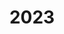 ---
title: 2023
description: 2023
image_bg: "assets/images/news-section-1-bg.png"
mission:
  - title: Brand Haufen/Baum/Gebüsch
    description: Brand Haufen/Baum/Gebüsch
    date: 2023-12-29T18:19:00+02:00
    number: 2023|78
    street: Konditorei Lehmann Birmensdorferstrasse 137, 8902 Urdorf
    group: BAG N2
  - title: Traghilfe Rettungsdienst
    description: Traghilfe Rettungsdienst
    date: 2023-12-21T09:24:00+02:00
    number: 2023|77
    street: Bahnhofstrasse 91, 8902 Urdorf
    group: TK
  - title: Wasserrohrbruch Strasse
    description: Wasserrohrbruch Strasse
    date: 2023-12-14T02:23:00+02:00
    number: 2023|76
    street: 8902 Urdorf
    group: TK
  - title: SPA autom. Alarm
    description: SPA autom. Alarm
    date: 2023-12-11T19:25:00+02:00
    number: 2023|75
    street: Heinrich-Stutz-Strasse 27, 8902 Urdorf
    group: KA N2
  - title: Brand im Industrie-/Lagergeb
    description: Brand im Industrie-/Lagergeb
    date: 2023-12-06T15:41:00+02:00
    number: 2023|74
    street: Schützenstrasse 33, 8902 Urdorf
    group: KA T1
  - title: Baum/Ast (Unwetter)
    description: Baum/Ast (Unwetter)
    date: 2023-12-02T11:02:00+02:00
    number: 2023|73
    street: Im Spitzler, 8902 Urdorf
    group: null
  - title: SPA autom. Alarm
    description: SPA autom. Alarm
    date: 2023-12-02T10:58:00+02:00
    number: 2023|72
    street: Birmensdorferstrasse 87, 8902 Urdorf
    group: null
  - title: Baum/Ast (Unwetter)
    description: Baum/Ast (Unwetter)
    date: 2023-12-02T10:49:00+02:00
    number: 2023|71
    street: In der Breiti 6, 8902 Urdorf
    group: BAG N1
  - title: Bergung/Sicherung v. Sachgütern
    description: Bergung/Sicherung v. Sachgütern
    date: 2023-11-30T11:09:00+02:00
    number: 2023|70
    street: Kreuzung Hegiweg / Uitikonerstrasse, 8902 Urdorf
    group: TK,BAG T1
  - title: Bergung/Sicherung v. Sachgütern
    description: Bergung/Sicherung v. Sachgütern
    date: 2023-11-29T08:56:00+02:00
    number: 2023|69
    street: Grubenstrasse 4, 8902 Urdorf
    group: KA T1
  - title: BMA autom. Alarm
    description: BMA autom. Alarm
    date: 2023-11-27T00:10:00+02:00
    number: 2023|68
    street: Bergermoosstrasse 4, 8902 Urdorf
    group: KA N1
  - title: Baum/Ast (Unwetter)
    description: Baum/Ast (Unwetter)
    date: 2023-11-16T22:56:00+02:00
    number: 2023|67
    street: Kreuzung Hegiweg / Uitikonerstrasse, 8902 Urdorf
    group: BAG N4
  - title: Wasser im Gebäude
    description: Wasser im Gebäude
    date: 2023-11-13T16:48:00+02:00
    number: 2023|66
    street: Untermatt 23, 8902 Urdorf
    group: TK
  - title: BMA autom. Alarm
    description: BMA autom. Alarm
    date: 2023-11-07T18:03:00+02:00
    number: 2023|65
    street: Werkhofstrasse 337, 8902 Urdorf
    group: KA N2
  - title: BMA autom. Alarm
    description: BMA autom. Alarm
    date: 2023-11-03T22:07:00+02:00
    number: 2023|64
    street: Birmensdorferstrasse 87, 8902 Urdorf
    group: KA N1
  - title: BMA autom. Alarm
    description: BMA autom. Alarm
    date: 2023-10-27T06:35:00+02:00
    number: 2023|63
    street: Birmensdorferstrasse 87, 8902 Urdorf
    group: KA T1
  - title: Wasser im Gebäude
    description: Wasser im Gebäude
    date: 2023-10-11T20:53:00+02:00
    number: 2023|62
    street: Im Spitzler 17, 8902 Urdorf
    group: BAG N3
  - title: Brand Cont./Mulde/Abfall
    description: Brand Cont./Mulde/Abfall
    date: 2023-10-10T17:30:00+02:00
    number: 2023|61
    street: Bushaltestelle Sonne Birmensdorferstrasse 122, 8902 Urdorf
    group: BAG T1
  - title: SPA autom. Alarm
    description: SPA autom. Alarm
    date: 2023-10-06T14:08:00+02:00
    number: 2023|60
    street: Heinrich-Stutz-Strasse 20, 8902 Urdorf
    group: KA T1
  - title: Austr Treibstoff/Heizoel Kanal/Gewässer betr.
    description: Austr Treibstoff/Heizoel Kanal/Gewässer betr.
    date: 2023-09-29T11:37:00+02:00
    number: 2023|59
    street: Schlierenstrasse 27, 8902 Urdorf
    group: BAG T1
  - title: Brand Cont./Mulde/Abfall
    description: Brand Cont./Mulde/Abfall
    date: 2023-09-16T00:18:00+02:00
    number: 2023|58
    street: Bergstrasse, 8902 Urdorf
    group: BAG N2
  - title: Oelspur
    description: Oelspur
    date: 2023-09-13T15:01:00+02:00
    number: 2023|57
    street: Schützenstrasse, 8902 Urdorf
    group: TK
  - title: Kleintier
    description: Kleintier
    date: 2023-09-09T18:00:00+02:00
    number: 2023|56
    street: Kirchgasse 21, 8902 Urdorf
    group: TK
  - title: AWEL
    description: AWEL
    date: 2023-08-31T17:05:00+02:00
    number: 2023|55
    street: Bachstrasse 19b, 8902 Urdorf
    group: TK
  - title: Gefahrgut chemisch mit Brand
    description: Gefahrgut chemisch mit Brand
    date: 2023-08-31T06:46:00+02:00
    number: 2023|54
    street: In der Luberzen 2, 8902 Urdorf
    group: KA T1
  - title: Wasser im Gebäude
    description: Wasser im Gebäude
    date: 2023-08-28T20:34:00+02:00
    number: 2023|53
    street: Im Embri 15, 8902 Urdorf
    group: TK
  - title: Wasserrohrbruch Strasse
    description: Wasserrohrbruch Strasse
    date: 2023-08-22T17:08:00+02:00
    number: 2023|52
    street: Haus 11 - Personalhaus Wissenfluestrasse 10, 8902 Urdorf
    group: BAG T1
  - title: Gelöschter Brand
    description: Gelöschter Brand
    date: 2023-08-14T00:19:00+02:00
    number: 2023|51
    street: In der Breiti 6, 8902 Urdorf
    group: BAG N1
  - title: Bergung/Sicherung v. Sachgütern
    description: Bergung/Sicherung v. Sachgütern
    date: 2023-08-02T20:12:00+02:00
    number: 2023|50
    street: In der Luberzen 25, 8902 Urdorf
    group: BAG N4
  - title: Baum/Ast (Unwetter)
    description: Baum/Ast (Unwetter)
    date: 2023-07-24T13:15:00+02:00
    number: 2023|49
    street: Kreuzung Heinrich-Stutz-Strasse / Schützenstrasse, 8902 Urdorf
    group: null
  - title: Überschwemmung (Unwetter)
    description: Überschwemmung (Unwetter)
    date: 2023-07-24T13:07:00+02:00
    number: 2023|48
    street: Im Grüt 2, 8902 Urdorf
    group: BAG T1
  - title: Traghilfe Rettungsdienst
    description: Traghilfe Rettungsdienst
    date: 2023-07-19T14:46:00+02:00
    number: 2023|47
    street: Uitikonerstrasse 22, 8902 Urdorf
    group: TK,BAG T1
  - title: BMA telefon. Alarm
    description: BMA telefon. Alarm
    date: 2023-07-19T12:16:00+02:00
    number: 2023|46
    street: Foitek Birmensdorferstrasse 28, 8902 Urdorf
    group: KA T1
  - title: BMA autom. Alarm
    description: BMA autom. Alarm
    date: 2023-06-26T12:27:00+02:00
    number: 2023|45
    street: Grossmattstrasse 9, 8902 Urdorf
    group: KA T1
  - title: BMA autom. Alarm
    description: BMA autom. Alarm
    date: 2023-06-25T06:40:00+02:00
    number: 2023|44
    street: Heinrich-Stutz-Strasse 27, 8902 Urdorf
    group: KA N2
  - title: Oelspur
    description: Oelspur
    date: 2023-06-22T20:39:00+02:00
    number: 2023|43
    street: Birmensdorferstrasse 135, 8902 Urdorf
    group: TK
  - title: Oelspur
    description: Oelspur
    date: 2023-06-19T22:51:00+02:00
    number: 2023|42
    street: Schwanen Birmensdorferstrasse 37, 8902 Urdorf
    group: TK,BAG N3
  - title: BMA telefon. Alarm
    description: BMA telefon. Alarm
    date: 2023-06-15T12:04:00+02:00
    number: 2023|41
    street: Steinackerstrasse 47, 8902 Urdorf
    group: KA T1
  - title: Unklare Rauchentwicklung
    description: Unklare Rauchentwicklung
    date: 2023-06-15T09:51:00+02:00
    number: 2023|40
    street: In der Luberzen 29, 8902 Urdorf
    group: TK,BAG T1
  - title: Austr Oel/Treibstoff/Heizoel
    description: Austr Oel/Treibstoff/Heizoel
    date: 2023-06-14T10:15:00+02:00
    number: 2023|39
    street: Feldstrasse 63, 8902 Urdorf
    group: TK
  - title: Wasserrohrbruch Strasse
    description: Wasserrohrbruch Strasse
    date: 2023-06-12T08:16:00+02:00
    number: 2023|38
    street: Kreuzung Sonnhaldenstrasse, 8902 Urdorf
    group: BAG T1
  - title: Wasser im Gebäude
    description: Wasser im Gebäude
    date: 2023-06-11T11:37:00+02:00
    number: 2023|37
    street: In der Rebhalden 3, 8902 Urdorf
    group: TK,BAG N2
  - title: Brand Haufen/Baum/Gebüsch
    description: Brand Haufen/Baum/Gebüsch
    date: 2023-06-08T06:22:00+02:00
    number: 2023|36
    street: 8902 Urdorf nahe (ca. 28m Stigelmattstrasse)
    group: BAG T1
  - title: SPA autom. Alarm
    description: SPA autom. Alarm
    date: 2023-06-01T06:39:00+02:00
    number: 2023|35
    street: Birmensdorferstrasse 87, 8902 Urdorf
    group: KA T1
  - title: Brand im MFH
    description: Brand im MFH
    date: 2023-05-22T08:54:00+02:00
    number: 2023|34
    street: Baumgartenstrasse 16, 8902 Urdorf
    group: KA T1
  - title: Wasser im Gebäude
    description: Wasser im Gebäude
    date: 2023-05-03T09:31:00+02:00
    number: 2023|33
    street: Birmensdorferstrasse 14, 8902 Urdorf
    group: TK,BAG T1
  - title: Gasaustritt im Gebäude
    description: Gasaustritt im Gebäude
    date: 2023-05-01T06:17:00+02:00
    number: 2023|32
    street: In der Fadmatt 48, 8902 Urdorf
    group: KA T1
  - title: Brand im EFH
    description: Brand im EFH
    date: 2023-04-27T15:43:00+02:00
    number: 2023|31
    street: Sonnhaldenstrasse 29, 8902 Urdorf
    group: KA T1
  - title: Gewässerverschmutzung
    description: Gewässerverschmutzung
    date: 2023-04-12T14:45:00+02:00
    number: 2023|30
    street: Schäflibach, 8902 Urdorf
    group: null
  - title: Wasser im Gebäude
    description: Wasser im Gebäude
    date: 2023-04-08T16:50:00+02:00
    number: 2023|29
    street: Neumattstrasse 33, 8902 Urdorf
    group: TK
  - title: Traghilfe Rettungsdienst
    description: Traghilfe Rettungsdienst
    date: 2023-04-06T11:33:00+02:00
    number: 2023|28
    street: Dorfstrasse 33f, 8902 Urdorf
    group: TK
  - title: Brand Cont./Mulde/Abfall
    description: Brand Cont./Mulde/Abfall
    date: 2023-04-04T23:35:00+02:00
    number: 2023|27
    street: Werkhofstrasse 337, 8902 Urdorf
    group: BAG N1
  - title: BMA autom. Alarm
    description: BMA autom. Alarm
    date: 2023-03-26T19:29:00+02:00
    number: 2023|26
    street: Birmensdorferstrasse 102, 8902 Urdorf
    group: KA N1
  - title: Traghilfe Rettungsdienst
    description: Traghilfe Rettungsdienst
    date: 2023-03-20T13:37:00+02:00
    number: 2023|25
    street: Dorfstrasse 28i, 8902 Urdorf
    group: TK
  - title: Oelspur
    description: Oelspur
    date: 2023-03-17T10:32:00+02:00
    number: 2023|24
    street: Steinackerstrasse 48, 8902 Urdorf
    group: TK
  - title: Gewässerverschmutzung
    description: Gewässerverschmutzung
    date: 2023-03-13T18:41:00+02:00
    number: 2023|23
    street: Kreuzung Heinrich-Stutz-Strasse / Birmensdorferstrasse, 8902 Urdorf
    group: TK
  - title: Gewässerverschmutzung
    description: Gewässerverschmutzung
    date: 2023-03-13T17:29:00+02:00
    number: 2023|22
    street: Kreuzung Bachstrasse / Bollweg, 8902 Urdorf
    group: BAG T1
  - title: Traghilfe Rettungsdienst
    description: Traghilfe Rettungsdienst
    date: 2023-03-13T00:19:00+02:00
    number: 2023|21
    street: Dorfstrasse 33c, 8902 Urdorf
    group: TK
  - title: Traghilfe Rettungsdienst
    description: Traghilfe Rettungsdienst
    date: 2023-03-12T09:16:00+02:00
    number: 2023|20
    street: Feldstrasse 47, 8902 Urdorf
    group: TK
  - title: Austr Oel/Treibstoff/Heizoel
    description: Austr Oel/Treibstoff/Heizoel
    date: 2023-03-10T18:03:00+02:00
    number: 2023|19
    street: Bergermoosstrasse 4, 8902 Urdorf
    group: TK
  - title: Unklare Rauchentwicklung
    description: Unklare Rauchentwicklung
    date: 2023-03-06T20:39:00+02:00
    number: 2023|18
    street: Kreuzung Schützenstrasse / Birmensdorferstrasse, 8902 Urdorf
    group: BAG N4
  - title: SPA autom. Alarm
    description: SPA autom. Alarm
    date: 2023-03-02T08:13:00+02:00
    number: 2023|17
    street: Heinrich-Stutz-Strasse 20, 8902 Urdorf
    group: KA T1
  - title: Traghilfe Rettungsdienst
    description: Traghilfe Rettungsdienst
    date: 2023-03-01T09:11:00+02:00
    number: 2023|16
    street: Keimlerweg 9, 8902 Urdorf
    group: TK,BAG T1
  - title: BMA autom. Alarm
    description: BMA autom. Alarm
    date: 2023-03-01T00:13:00+02:00
    number: 2023|15
    street: Werkhofstrasse 337, 8902 Urdorf
    group: KA N2
  - title: Austr Oel/Treibstoff/Heizoel
    description: Austr Oel/Treibstoff/Heizoel
    date: 2023-02-26T15:41:00+02:00
    number: 2023|14
    street: Bernstrasse, 8902 Urdorf
    group: TK
  - title: Oelspur
    description: Oelspur
    date: 2023-02-24T18:21:00+02:00
    number: 2023|13
    street: Steinerhof Bachstrasse 4, 8902 Urdorf
    group: TK
  - title: Verkehrsregelung
    description: Verkehrsregelung
    date: 2023-02-23T19:29:00+02:00
    number: 2023|12
    street: Kreuzung Birmensdorferstrasse / 1, 8902 Urdorf
    group: Vrk-Gr,KA N1
  - title: Traghilfe Rettungsdienst
    description: Traghilfe Rettungsdienst
    date: 2023-02-11T14:20:00+02:00
    number: 2023|11
    street: Uitikonerstrasse 22, 8902 Urdorf
    group: TK,BAG N3
  - title: Traghilfe Rettungsdienst
    description: Traghilfe Rettungsdienst
    date: 2023-02-09T17:48:00+02:00
    number: 2023|10
    street: Feldstrasse 63, 8902 Urdorf
    group: TK
  - title: Unklare Rauchentwicklung
    description: Unklare Rauchentwicklung
    date: 2023-02-04T21:48:00+02:00
    number: 2023|9
    street: Birmensdorferstrasse 71, 8902 Urdorf
    group: BAG N2
  - title: Brand Cont./Mulde/Abfall
    description: Brand Cont./Mulde/Abfall
    date: 2023-01-27T11:05:00+02:00
    number: 2023|8
    street: Bahnhof Weihermatt Uitikonerstrasse 50.1, 8902 Urdorf
    group: BAG T1
  - title: Partnerorganisation
    description: Partnerorganisation
    date: 2023-01-25T12:05:00+02:00
    number: 2023|7
    street: Birmensdorferstrasse 39a, 8902 Urdorf
    group: TK
  - title: Brand im MFH
    description: Brand im MFH
    date: 2023-01-19T04:13:00+02:00
    number: 2023|6
    street: Luzernerstrasse 2, 8903 Birmensdorf ZH
    group: ADL
  - title: BMA autom. Alarm
    description: BMA autom. Alarm
    date: 2023-01-09T07:49:00+02:00
    number: 2023|5
    street: Heinrich-Stutz-Strasse 20, 8902 Urdorf
    group: KA T1
  - title: Austr Oel/Treibstoff/Heizoel
    description: Austr Oel/Treibstoff/Heizoel
    date: 2023-01-07T01:46:00+02:00
    number: 2023|4
    street: Bushaltestelle Heinrich-Stutz-Strasse, 8902 Urdorf
    group: TK,Vrk-Gr,BAG N1
  - title: Gelöschter Brand
    description: Gelöschter Brand
    date: 2023-01-01T05:44:00+02:00
    number: 2023|3
    street: Feldstrasse 53, 8902 Urdorf
    group: BAG N4
  - title: Brand Cont./Mulde/Abfall
    description: Brand Cont./Mulde/Abfall
    date: 2023-01-01T02:49:00+02:00
    number: 2023|2
    street: Parkplatz Zwischenbächen, 8902 Urdorf
    group: TK
  - title: Brand Haufen/Baum/Gebüsch
    description: Brand Haufen/Baum/Gebüsch
    date: 2023-01-01T01:45:00+02:00
    number: 2023|1
    street: Parkplatz Zwischenbächen, 8902 Urdorf
    group: BAG N3
---